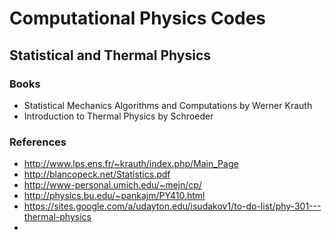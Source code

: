 # Computational Physics Codes

## Statistical and Thermal Physics

### Books
* Statistical Mechanics Algorithms and Computations by Werner Krauth
* Introduction to Thermal Physics by Schroeder

### References
* http://www.lps.ens.fr/~krauth/index.php/Main_Page
* http://blancopeck.net/Statistics.pdf
* http://www-personal.umich.edu/~mejn/cp/ 
* http://physics.bu.edu/~pankajm/PY410.html
* https://sites.google.com/a/udayton.edu/isudakov1/to-do-list/phy-301---thermal-physics
*

